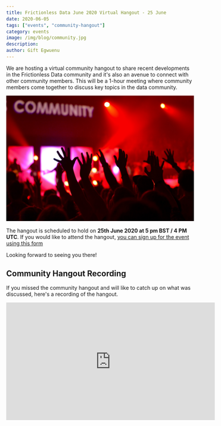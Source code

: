 ```yaml
---
title: Frictionless Data June 2020 Virtual Hangout - 25 June
date: 2020-06-05
tags: ["events", "community-hangout"]
category: events
image: /img/blog/community.jpg
description: 
author: Gift Egwuenu
---
```


We are hosting a virtual community hangout to share recent developments in the Frictionless Data community and it's also an avenue to connect with other community members. This will be a 1-hour meeting where community members come together to discuss key topics in the data community.

![Photo by Perry Grone on Unsplash](/img/blog/community.jpg)

The hangout is scheduled to hold on **25th June 2020 at 5 pm BST / 4 PM UTC**. If you would like to attend the hangout, [you can sign up for the event using this form](https://forms.gle/3wEGBy2q4Q6pdNfK8) 

Looking forward to seeing you there!


## Community Hangout Recording

If you missed the community hangout and will like to catch up on what was discussed, here's a recording of the hangout.

<iframe width="560" height="315" src="https://www.youtube.com/embed/xBu855rFiOM" frameborder="0" allow="accelerometer; autoplay; encrypted-media; gyroscope; picture-in-picture" allowfullscreen></iframe>



